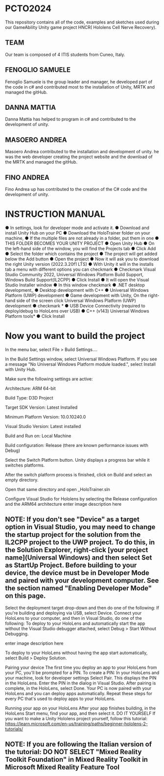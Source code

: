 # PCTO2024

This repository contains all of the code, examples and sketches used during our GameAbility Unity game project HNCR( Hololens Cell Nerve Recovery).

## TEAM

Our team is composed of 4 ITIS students from Cuneo, Italy.

## FENOGLIO SAMUELE

Fenoglio Samuele is the group leader and manager, he developed part of the code in c# and contributed most to the installation of Unity, MRTK and managed the gitHub.

## DANNA MATTIA

Danna Mattia has helped to program in c# and contributed to the development of unity.

## MASOERO ANDREA

Masoero Andrea contributed to the installation and development of unity. he was the web developer creating the project website and the download of the MRTK and managed the gitHub.

## FINO ANDREA

Fino Andrea up has contributed to the creation of the C# code and the development of unity.



# INSTRUCTION MANUAL
● In settings, look for developer mode and activate it.
● Download and install Unity Hub on your PC
● Download the HoloTrainer folder on your machine,
● If the multiple files are not already in a folder, put them in one 
● THIS FOLDER BECOMES YOUR UNITY PROJECT
● Open Unity Hub
● On the left-hand side of the window, you will find the Projects tab
● Click Add
● Select the folder which contains the project
● The project will get added below the Add button
● Open the project
● Now it will ask you to download the right Unity version (2022.3.20f1 LTS)
● With Unity it will in the installs tab a menu with different options you can checkmark
● Checkmark Visual Studio Community 2022, Universal Windows Platform Build Support, Windows Build Support(IL2CPP)
● Click Install
● It will open the Visual Studio Installer window
● In this window checkmark ● .NET desktop development_
● Desktop development with C++
● Universal Windows Platform (UWP) development
● Game development with Unity,
On the right-hand side of the screen click Universal Windows Platform (UWP) development
● checkmark * ● USB Device Connectivity (required to deploy/debug to HoloLens over USB)
● C++ (v143) Universal Windows Platform tools*
● Click Install
# Now you want to build the project
In the menu bar, select File > Build Settings....

In the Build Settings window, select Universal Windows Platform. If you see a message "No Universal Windows Platform module loaded.", select Install with Unity Hub.

Make sure the following settings are active:

Architecture: ARM 64-bit

Build Type: D3D Project

Target SDK Version: Latest Installed

Minimum Platform Version: 10.0.10240.0

Visual Studio Version: Latest installed

Build and Run on: Local Machine

Build configuration: Release (there are known performance issues with Debug)

Select the Switch Platform button. Unity displays a progress bar while it switches platforms.

After the switch platform process is finished, click on Build and select an empty directory.

Open that same directory and open _HoloTrainer.sln

Configure Visual Studio for Hololens by selecting the Release configuration and the ARM64 architecture enter image description here

## NOTE: If you don't see "Device" as a target option in Visual Studio, you may need to change the startup project for the solution from the IL2CPP project to the UWP project. To do this, in the Solution Explorer, right-click [your project name](Universal Windows) and then select Set as StartUp Project. Before building to your device, the device must be in Developer Mode and paired with your development computer. See the section named "Enabling Developer Mode" on this page.

Select the deployment target drop-down and then do one of the following: If you're building and deploying via USB, select Device.
Connect your HoloLens to your computer, and then in Visual Studio, do one of the following:
To deploy to your HoloLens and automatically start the app without the Visual Studio debugger attached, select Debug > Start Without Debugging.

enter image description here

To deploy to your HoloLens without having the app start automatically, select Build > Deploy Solution.

Pairing your device The first time you deploy an app to your HoloLens from your PC, you'll be prompted for a PIN. To create a PIN:
In your HoloLens and your machine, look for developer settings Select Pair. This displays the PIN in the HoloLens. Enter the PIN in the dialog in Visual Studio. After pairing is complete, in the HoloLens, select Done. Your PC is now paired with your HoloLens and you can deploy apps automatically. Repeat these steps for every PC that's used to deploy apps to your HoloLens.

Running your app on your HoloLens After your app finishes building, in the HoloLens Start menu, find your app, and then select it.
DO IT YOURSELF
If you want to make a Unity Hololens project yourself, follow this tutorial: https://learn.microsoft.com/en-us/training/paths/beginner-hololens-2-tutorials/

## NOTE: If you are following the Italian version of the tutorial: DO NOT SELECT "Mixed Reality Toolkit Foundation" in Mixed Reality Toolkit in Microsoft Mixed Reality Feature Tool
